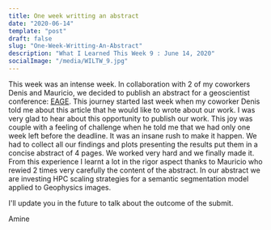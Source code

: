 ```yaml
---
title: One week writting an abstract
date: "2020-06-14"
template: "post"
draft: false
slug: "One-Week-Writting-An-Abstract"
description: "What I Learned This Week 9 : June 14, 2020"
socialImage: "/media/WILTW_9.jpg"
---
```



This week was an intense week. In collaboration with 2 of my coworkers Denis and Mauricio, we decided to publish an abstract for a geoscientist conference: [EAGE](https://www.eage.org/en). 
This journey started last week when my coworker Denis told me about this article that he would like to wrote about our work. 
I was very glad to hear about this opportunity to publish our work. 
This joy was couple with a feeling of challenge when he told me that we had only one week left before the deadline.
It was an insane rush to make it happen.
We had to collect all our findings and plots presenting the results put them in a concise abstract of 4 pages.
We worked very hard and we finally made it.
From this experience I learnt a lot in the rigor aspect thanks to Mauricio who rewied 2 times very carefully the content of the abstract.
In our abstract we are investing HPC scaling strategies for a semantic segmentation model applied to Geophysics images.   

I'll update you in the future to talk about the outcome of the submit.


Amine

